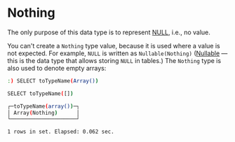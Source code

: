 <a name="special_data_type-nothing"></a>

# Nothing

The only purpose of this data type is to represent [NULL](../../query_language/syntax.md#null-literal), i.e., no value.

You can't create a `Nothing` type value, because it is used where a value is not expected. For example, `NULL` is written as `Nullable(Nothing)` ([Nullable](../../data_types/nullable.md#data_type-nullable) — this is the data type that allows storing `NULL` in tables.) The `Nothing` type is also used to denote empty arrays:

```bash
:) SELECT toTypeName(Array())

SELECT toTypeName([])

┌─toTypeName(array())─┐
│ Array(Nothing)      │
└─────────────────────┘

1 rows in set. Elapsed: 0.062 sec.
```

